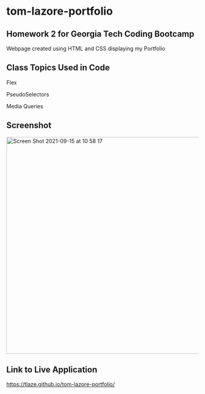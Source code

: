 # tom-lazore-portfolio

##  Homework 2 for Georgia Tech Coding Bootcamp

Webpage created using HTML and CSS displaying my Portfolio

##  Class Topics Used in Code

Flex

PseudoSelectors

Media Queries

##  Screenshot


<img width="567" alt="Screen Shot 2021-09-15 at 10 58 17" src="https://user-images.githubusercontent.com/47471193/133458067-05784913-37c3-4756-9043-ded3cac6d7fe.png">


## Link to Live Application

https://tlaze.github.io/tom-lazore-portfolio/
